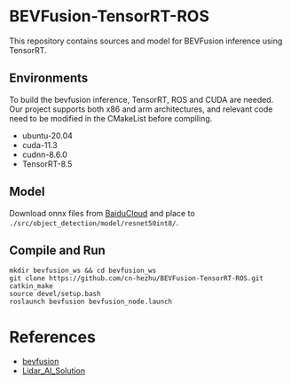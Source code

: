 # BEVFusion-TensorRT-ROS
This repository contains sources and model for BEVFusion inference using TensorRT.

## Environments
To build the bevfusion inference, TensorRT, ROS and CUDA are needed. Our project supports both x86 and arm architectures, and relevant code need to be modified in the CMakeList before compiling.
 - ubuntu-20.04
 - cuda-11.3
 - cudnn-8.6.0
 - TensorRT-8.5

## Model

Download onnx files from [BaiduCloud](https://pan.baidu.com/s/1eUE_nTY3cMbcJBLVpPPErA?pwd=2580) and place to ```./src/object_detection/model/resnet50int8/```.

## Compile and Run
```
mkdir bevfusion_ws && cd bevfusion_ws
git clone https://github.com/cn-hezhu/BEVFusion-TensorRT-ROS.git
catkin_make
source devel/setup.bash
roslaunch bevfusion bevfusion_node.launch

```

# References

+ [bevfusion](https://github.com/mit-han-lab/bevfusion)
+ [Lidar_AI_Solution](https://github.com/NVIDIA-AI-IOT/Lidar_AI_Solution)
